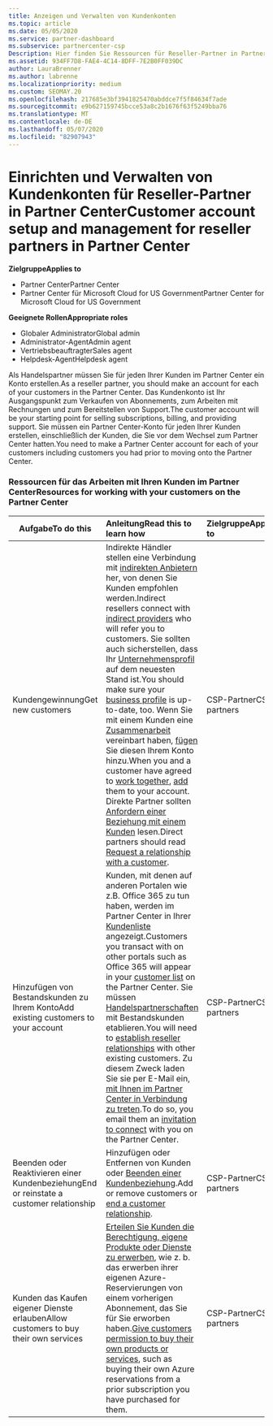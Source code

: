 ```yaml
---
title: Anzeigen und Verwalten von Kundenkonten
ms.topic: article
ms.date: 05/05/2020
ms.service: partner-dashboard
ms.subservice: partnercenter-csp
Description: Hier finden Sie Ressourcen für Reseller-Partner in Partner Center. Dies schließt die Erstellung von Kundenkonten ein, bevor Sie Abonnements, Rechnungen oder Angebots Support verkaufen.
ms.assetid: 934FF7D8-FAE4-4C14-8DFF-7E2B0FF039DC
author: LauraBrenner
ms.author: labrenne
ms.localizationpriority: medium
ms.custom: SEOMAY.20
ms.openlocfilehash: 217685e3bf3941825470abddce7f5f84634f7ade
ms.sourcegitcommit: e9b627159745bcce53a8c2b1676f63f5249bba76
ms.translationtype: MT
ms.contentlocale: de-DE
ms.lasthandoff: 05/07/2020
ms.locfileid: "82907943"
---
```

# <a name="customer-account-setup-and-management-for-reseller-partners-in-partner-center"></a><span data-ttu-id="c180b-104">Einrichten und Verwalten von Kundenkonten für Reseller-Partner in Partner Center</span><span class="sxs-lookup"><span data-stu-id="c180b-104">Customer account setup and management for reseller partners in Partner Center</span></span>

<span data-ttu-id="c180b-105">**Zielgruppe**</span><span class="sxs-lookup"><span data-stu-id="c180b-105">**Applies to**</span></span>

-  <span data-ttu-id="c180b-106">Partner Center</span><span class="sxs-lookup"><span data-stu-id="c180b-106">Partner Center</span></span>
-  <span data-ttu-id="c180b-107">Partner Center für Microsoft Cloud for US Government</span><span class="sxs-lookup"><span data-stu-id="c180b-107">Partner Center for Microsoft Cloud for US Government</span></span>

<span data-ttu-id="c180b-108">**Geeignete Rollen**</span><span class="sxs-lookup"><span data-stu-id="c180b-108">**Appropriate roles**</span></span>

- <span data-ttu-id="c180b-109">Globaler Administrator</span><span class="sxs-lookup"><span data-stu-id="c180b-109">Global admin</span></span>
- <span data-ttu-id="c180b-110">Administrator-Agent</span><span class="sxs-lookup"><span data-stu-id="c180b-110">Admin agent</span></span>
- <span data-ttu-id="c180b-111">Vertriebsbeauftragter</span><span class="sxs-lookup"><span data-stu-id="c180b-111">Sales agent</span></span>
- <span data-ttu-id="c180b-112">Helpdesk-Agent</span><span class="sxs-lookup"><span data-stu-id="c180b-112">Helpdesk agent</span></span>

<span data-ttu-id="c180b-113">Als Handelspartner müssen Sie für jeden Ihrer Kunden im Partner Center ein Konto erstellen.</span><span class="sxs-lookup"><span data-stu-id="c180b-113">As a reseller partner, you should make an account for each of your customers in the Partner Center.</span></span> <span data-ttu-id="c180b-114">Das Kundenkonto ist Ihr Ausgangspunkt zum Verkaufen von Abonnements, zum Arbeiten mit Rechnungen und zum Bereitstellen von Support.</span><span class="sxs-lookup"><span data-stu-id="c180b-114">The customer account will be your starting point for selling subscriptions, billing, and providing support.</span></span> <span data-ttu-id="c180b-115">Sie müssen ein Partner Center-Konto für jeden Ihrer Kunden erstellen, einschließlich der Kunden, die Sie vor dem Wechsel zum Partner Center hatten.</span><span class="sxs-lookup"><span data-stu-id="c180b-115">You need to make a Partner Center account for each of your customers including customers you had prior to moving onto the Partner Center.</span></span>

### <a name="resources-for-working-with-your-customers-on-the-partner-center"></a><span data-ttu-id="c180b-116">Ressourcen für das Arbeiten mit Ihren Kunden im Partner Center</span><span class="sxs-lookup"><span data-stu-id="c180b-116">Resources for working with your customers on the Partner Center</span></span>

|<span data-ttu-id="c180b-117">**Aufgabe**</span><span class="sxs-lookup"><span data-stu-id="c180b-117">**To do this**</span></span>   |<span data-ttu-id="c180b-118">**Anleitung**</span><span class="sxs-lookup"><span data-stu-id="c180b-118">**Read this to learn how**</span></span>   |<span data-ttu-id="c180b-119">**Zielgruppe**</span><span class="sxs-lookup"><span data-stu-id="c180b-119">**Applies to**</span></span>|
|-----------------|:----------------------------|:--------------|
|<span data-ttu-id="c180b-120">Kundengewinnung</span><span class="sxs-lookup"><span data-stu-id="c180b-120">Get new customers</span></span>|<span data-ttu-id="c180b-121">Indirekte Händler stellen eine Verbindung mit [indirekten Anbietern](indirect-reseller-tasks-in-partner-center.md) her, von denen Sie Kunden empfohlen werden.</span><span class="sxs-lookup"><span data-stu-id="c180b-121">Indirect resellers connect with [indirect providers](indirect-reseller-tasks-in-partner-center.md) who will refer you to customers.</span></span> <span data-ttu-id="c180b-122">Sie sollten auch sicherstellen, dass Ihr [Unternehmensprofil](create-a-marketing-profile.md) auf dem neuesten Stand ist.</span><span class="sxs-lookup"><span data-stu-id="c180b-122">You should make sure your [business profile](create-a-marketing-profile.md) is up-to-date, too.</span></span> <span data-ttu-id="c180b-123">Wenn Sie mit einem Kunden eine [Zusammenarbeit](responding-to-referrals.md) vereinbart haben, [fügen](add-a-new-customer.md) Sie diesen Ihrem Konto hinzu.</span><span class="sxs-lookup"><span data-stu-id="c180b-123">When you and a customer have agreed to [work together](responding-to-referrals.md), [add](add-a-new-customer.md) them to your account.</span></span> <span data-ttu-id="c180b-124">Direkte Partner sollten [Anfordern einer Beziehung mit einem Kunden](request-a-relationship-with-a-customer.md) lesen.</span><span class="sxs-lookup"><span data-stu-id="c180b-124">Direct partners should read [ Request a relationship with a customer](request-a-relationship-with-a-customer.md).</span></span>|<span data-ttu-id="c180b-125">CSP-Partner</span><span class="sxs-lookup"><span data-stu-id="c180b-125">CSP partners</span></span>|
|<span data-ttu-id="c180b-126">Hinzufügen von Bestandskunden zu Ihrem Konto</span><span class="sxs-lookup"><span data-stu-id="c180b-126">Add existing customers to your account</span></span>   | <span data-ttu-id="c180b-127">Kunden, mit denen auf anderen Portalen wie z.B. Office 365 zu tun haben, werden im Partner Center in Ihrer [Kundenliste](see-your-customer-list.md) angezeigt.</span><span class="sxs-lookup"><span data-stu-id="c180b-127">Customers you transact with on other portals such as Office 365 will appear in your [customer list](see-your-customer-list.md) on the Partner Center.</span></span> <span data-ttu-id="c180b-128">Sie müssen [Handelspartnerschaften](indirect-reseller-tasks-in-partner-center.md) mit Bestandskunden etablieren.</span><span class="sxs-lookup"><span data-stu-id="c180b-128">You will need to [establish reseller relationships](indirect-reseller-tasks-in-partner-center.md) with other existing customers.</span></span> <span data-ttu-id="c180b-129">Zu diesem Zweck laden Sie sie per E-Mail ein, [mit Ihnen im Partner Center in Verbindung zu treten](responding-to-referrals.md).</span><span class="sxs-lookup"><span data-stu-id="c180b-129">To do so, you email them an [invitation to connect](responding-to-referrals.md) with you on the Partner Center.</span></span>   | <span data-ttu-id="c180b-130">CSP-Partner</span><span class="sxs-lookup"><span data-stu-id="c180b-130">CSP partners</span></span>   |
|<span data-ttu-id="c180b-131">Beenden oder Reaktivieren einer Kundenbeziehung</span><span class="sxs-lookup"><span data-stu-id="c180b-131">End or reinstate a customer relationship</span></span>   | <span data-ttu-id="c180b-132">Hinzufügen oder Entfernen von Kunden oder [Beenden einer Kundenbeziehung](remove-a-relationship.md).</span><span class="sxs-lookup"><span data-stu-id="c180b-132">Add or remove customers or [end a customer relationship](remove-a-relationship.md).</span></span>  |   <span data-ttu-id="c180b-133">CSP-Partner</span><span class="sxs-lookup"><span data-stu-id="c180b-133">CSP partners</span></span> |
|<span data-ttu-id="c180b-134">Kunden das Kaufen eigener Dienste erlauben</span><span class="sxs-lookup"><span data-stu-id="c180b-134">Allow customers to buy their own services</span></span>   | <span data-ttu-id="c180b-135">[Erteilen Sie Kunden die Berechtigung, eigene Produkte oder Dienste zu erwerben](give-customers-permission.md), wie z. b. das erwerben ihrer eigenen Azure-Reservierungen von einem vorherigen Abonnement, das Sie für Sie erworben haben.</span><span class="sxs-lookup"><span data-stu-id="c180b-135">[Give customers permission to buy their own products or services](give-customers-permission.md), such as buying their own Azure reservations from a prior subscription you have purchased for them.</span></span>  | <span data-ttu-id="c180b-136">CSP-Partner</span><span class="sxs-lookup"><span data-stu-id="c180b-136">CSP partners</span></span> |